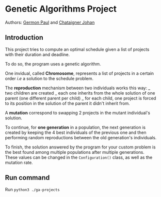 # Genetic Algorithms Project
Authors: [Germon Paul](https://github.com/pgermon) and [Chataigner Johan](https://github.com/JohanChataigne)

## Introduction

This project tries to compute an optimal schedule given a list of projects with their duration and deadline.

To do so, the program uses a genetic algorithm.

One invidual, called **Chromosome**, represents a list of projects in a certain order *i.e* a solution to the schedule problem.

The **reproduction** mechanism between two individuals works this way:
_ two children are created
_ each one inherits from the whole solution of one parent (one different parent per child)
_ for each child, one project is forced to its position in the solution of the parent it didn't inherit from.

A **mutation** correspond to swapping 2 projects in the mutant individual's solution.

To continue, for **one generation** in a population, the next generation is created by keeping the 4 best individuals of the previous one and then performing random reproductions between the old generation's individuals.

To finish, the solution answered by the program for your custom problem is the best found among multiple populations after multiple generations. These values can be changed in the `Configuration()` class, as well as the mutation rate.

## Run command
 Run `python3 ./ga-projects`


